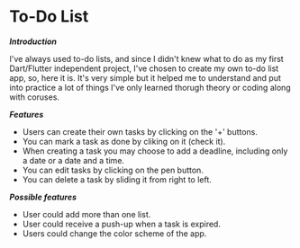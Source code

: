 # To-Do List

 ***Introduction***
 
  I've always used to-do lists, and since I didn't knew what to do as my first Dart/Flutter independent project, I've chosen to create my own to-do list app, so, here it is. It's very simple but it helped me to understand and put into practice a lot of things I've only learned thorugh theory or coding along with coruses.
 
 ***Features***
 
  - Users can create their own tasks by clicking on the '+' buttons.
  - You can mark a task as done by cliking on it (check it).
  - When creating a task you may choose to add a deadline, including only a date or a date and a time.
  - You can edit tasks by clicking on the pen button.
  - You can delete a task by sliding it from right to left.
 
 ***Possible features***
 
  - User could add more than one list.
  - User could receive a push-up when a task is expired.
  - Users could change the color scheme of the app.
